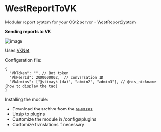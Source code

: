 # WestReportToVK

Modular report system for your CS:2 server - WestReportSystem

**Sending reports to VK**

![image](https://github.com/Stimayk/WestReportToVK/assets/51941742/1710d915-8f0d-41d7-bbea-20a4db8dc32e)


Uses [VKNet](https://github.com/vknet/vk)

Configuration file:
```
{
  "VkToken": "", // Bot token
  "VkPeerId": 2000000002,  // conversation ID
  "VkAdmins": ["@stimayk (da)", "admin2", "admin3"], // @his_nickname (how to display the tag)
}
```

Installing the module:
+ Download the archive from the [releases](https://github.com/Stimayk/WestReportToVK/releases)
+ Unzip to plugins
+ Customize the module in /configs/plugins
+ Customize translations if necessary

